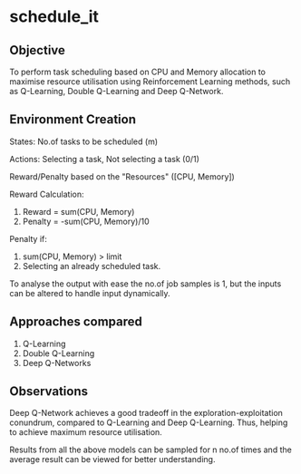 # schedule_it
## Objective
To perform task scheduling based on CPU and Memory allocation to maximise resource utilisation using Reinforcement Learning methods, such as Q-Learning, Double Q-Learning and Deep Q-Network.
## Environment Creation
States: No.of tasks to be scheduled (m)

Actions: Selecting a task, Not selecting a task (0/1)

Reward/Penalty based on the "Resources" ([CPU, Memory])

Reward Calculation:
1. Reward = sum(CPU, Memory)
2. Penalty = -sum(CPU, Memory)/10

Penalty if:
1. sum(CPU, Memory) > limit 
2. Selecting an already scheduled task.

To analyse the output with ease the no.of job samples is 1, but the inputs can be altered to handle input dynamically.

## Approaches compared
1. Q-Learning
2. Double Q-Learning
3. Deep Q-Networks

## Observations
Deep Q-Network achieves a good tradeoff in the exploration-exploitation conundrum, compared to Q-Learning and Deep Q-Learning. Thus, helping to achieve maximum resource utilisation.

Results from all the above models can be sampled for n no.of times and the average result can be viewed for better understanding.
